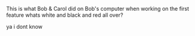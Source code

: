 This is what Bob & Carol did on Bob's computer when working on the first feature
whats white and black and red all over?

ya i dont know
